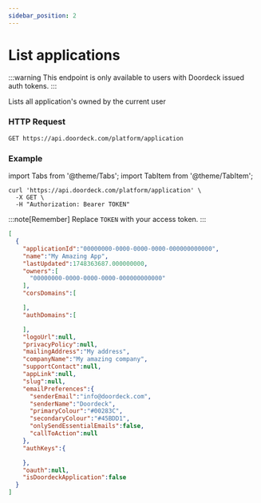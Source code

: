 ```yaml
---
sidebar_position: 2
---
```


# List applications

:::warning
This endpoint is only available to users with Doordeck issued auth tokens.
:::

Lists all application's owned by the current user

### HTTP Request

`GET https://api.doordeck.com/platform/application`

### Example

import Tabs from '@theme/Tabs';
import TabItem from '@theme/TabItem';

<Tabs>
<TabItem value="request" label="Request">

```shell showLineNumbers title="CURL"
curl 'https://api.doordeck.com/platform/application' \
  -X GET \
  -H "Authorization: Bearer TOKEN"
```

:::note[Remember]
Replace `TOKEN` with your access token.
:::

</TabItem>
<TabItem value="response" label="Response">

```json showLineNumbers title="JSON"
[
  {
    "applicationId":"00000000-0000-0000-0000-000000000000",
    "name":"My Amazing App",
    "lastUpdated":1748363687.000000000,
    "owners":[
      "00000000-0000-0000-0000-000000000000"
    ],
    "corsDomains":[

    ],
    "authDomains":[

    ],
    "logoUrl":null,
    "privacyPolicy":null,
    "mailingAddress":"My address",
    "companyName":"My amazing company",
    "supportContact":null,
    "appLink":null,
    "slug":null,
    "emailPreferences":{
      "senderEmail":"info@doordeck.com",
      "senderName":"Doordeck",
      "primaryColour":"#00283C",
      "secondaryColour":"#45BDD1",
      "onlySendEssentialEmails":false,
      "callToAction":null
    },
    "authKeys":{

    },
    "oauth":null,
    "isDoordeckApplication":false
  }
]
```

</TabItem>
</Tabs>
